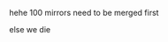 hehe 100 mirrors need to be merged first




















































else we die

